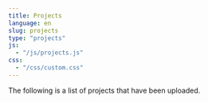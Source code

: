 ```yaml
---
title: Projects
language: en
slug: projects
type: "projects"
js:
  - "/js/projects.js"
css:
  - "/css/custom.css"
---
```

The following is a list of projects that have been uploaded.  
